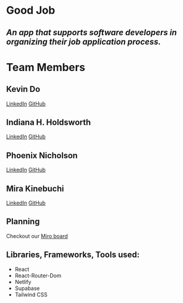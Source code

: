 # Good Job

## *An app that supports software developers in organizing their job application process.*

# Team Members

## Kevin Do
[LinkedIn](https://www.linkedin.com/in/kdo/) [GitHub](https://github.com/kevindo1)

## Indiana H. Holdsworth
[LinkedIn](https://www.linkedin.com/in/h-indiana-holdsworth/) [GitHub](https://github.com/H-Indiana-Holdsworth)

## Phoenix Nicholson
[LinkedIn](https://www.linkedin.com/in/phoenix-nicholson/) [GitHub](https://github.com/phoenix-nicholson)

## Mira Kinebuchi
[LinkedIn](https://www.linkedin.com/in/mira-kinebuchi/) [GitHub](https://github.com/mira-kine)

## Planning

Checkout our [Miro board](https://miro.com/app/board/uXjVOJ2lcbg=/)

## Libraries, Frameworks, Tools used:
* React
* React-Router-Dom
* Netlify
* Supabase
* Tailwind CSS
